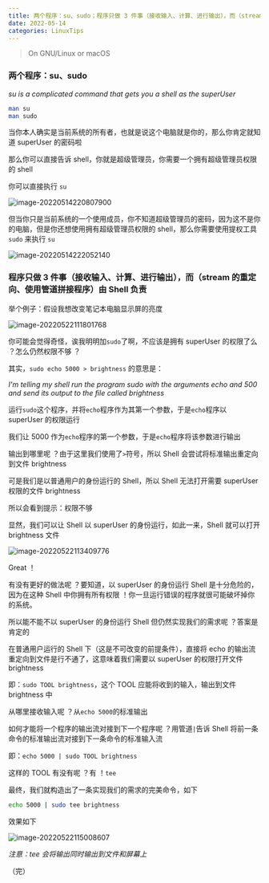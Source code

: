 ```yaml
---
title: 两个程序：su、sudo；程序只做 3 件事（接收输入、计算、进行输出），而（stream 的重定向、使用管道拼接程序）由 Shell 负责
date: 2022-05-14
categories: LinuxTips
---
```


> On GNU/Linux or macOS

### 两个程序：su、sudo

*su is a complicated command that gets you a shell as the superUser*

```bash
man su
man sudo
```

当你本人确实是当前系统的所有者，也就是说这个电脑就是你的，那么你肯定就知道 superUser 的密码啦

那么你可以直接告诉 shell，你就是超级管理员，你需要一个拥有超级管理员权限的 shell

你可以直接执行 `su`

![image-20220514220807900](https://aliyun-oss-lpj.oss-cn-qingdao.aliyuncs.com/images/by-picgo/image-20220514220807900.png)

但当你只是当前系统的一个使用成员，你不知道超级管理员的密码，因为这不是你的电脑，但是你还想使用拥有超级管理员权限的 shell，那么你需要使用提权工具 `sudo` 来执行 `su`

![image-20220514222052140](https://aliyun-oss-lpj.oss-cn-qingdao.aliyuncs.com/images/by-picgo/image-20220514222052140.png)

### 程序只做 3 件事（接收输入、计算、进行输出），而（stream 的重定向、使用管道拼接程序）由 Shell 负责

举个例子：假设我想改变笔记本电脑显示屏的亮度

![image-20220522111801768](https://aliyun-oss-lpj.oss-cn-qingdao.aliyuncs.com/images/by-picgo/image-20220522111801768.png)

你可能会觉得奇怪，诶我明明加`sudo`了啊，不应该是拥有 superUser 的权限了么 ？怎么仍然权限不够 ？

其实，`sudo echo 5000 > brightness` 的意思是：

*I'm telling my shell run the program sudo with the arguments echo and 500 and send its output to the file called brightness*

运行`sudo`这个程序，并将`echo`程序作为其第一个参数，于是`echo`程序以 superUser 的权限运行

我们让 5000 作为`echo`程序的第一个参数，于是`echo`程序将该参数进行输出

输出到哪里呢 ？由于这里我们使用了`>`符号，所以 Shell 会尝试将标准输出重定向到文件 brightness

可是我们是以普通用户的身份运行的 Shell，所以 Shell 无法打开需要 superUser 权限的文件 brightness

所以会看到提示：权限不够

显然，我们可以让 Shell 以 superUser 的身份运行，如此一来，Shell 就可以打开 brightness 文件

![image-20220522113409776](https://aliyun-oss-lpj.oss-cn-qingdao.aliyuncs.com/images/by-picgo/image-20220522113409776.png)

Great ！

有没有更好的做法呢 ？要知道，以 superUser 的身份运行 Shell 是十分危险的，因为在这种 Shell 中你拥有所有权限 ！你一旦运行错误的程序就很可能破坏掉你的系统。

所以能不能不以 superUser 的身份运行 Shell 但仍然实现我们的需求呢 ？答案是肯定的

在普通用户运行的 Shell 下（这是不可改变的前提条件），直接将 echo 的输出流重定向到文件是行不通了，这意味着我们需要以 superUser 的权限打开文件 brightness

即：`sudo TOOL brightness`，这个 TOOL 应能将收到的输入，输出到文件 brightness 中

从哪里接收输入呢 ？从`echo 5000`的标准输出

如何才能将一个程序的输出流对接到下一个程序呢 ？用管道`|`告诉 Shell 将前一条命令的标准输出流对接到下一条命令的标准输入流

即：`echo 5000 | sudo TOOL brightness`

这样的 TOOL 有没有呢 ？有 ！`tee`

最终，我们就构造出了一条实现我们的需求的完美命令，如下

```bash
echo 5000 | sudo tee brightness
```

效果如下

![image-20220522115008607](https://aliyun-oss-lpj.oss-cn-qingdao.aliyuncs.com/images/by-picgo/image-20220522115008607.png)

*注意：tee 会将输出同时输出到文件和屏幕上*

（完）

